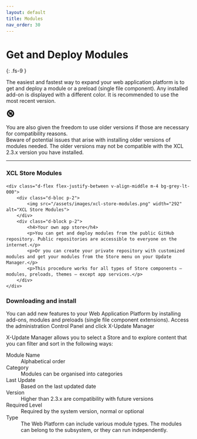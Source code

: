 ```yaml
---
layout: default
title: Modules
nav_order: 30
---
```


# Get and Deploy Modules
{: .fs-9 }

The easiest and fastest way to expand your web application platform is to get and deploy a module or a preload (single file component). Any installed add-on is displayed with a different color. It is recommended to use the most recent version.  


<div class="d-flex flex-justify-start bg-blue-000 m-4 p-4">

<div class="text-grey-lt-000">
<svg xmlns="http://www.w3.org/2000/svg" width="24px" height="24px" viewBox="0 0 24 24" style="-ms-transform: rotate(360deg); -webkit-transform: rotate(360deg); transform: rotate(360deg);"><path d="M2 12A10 10 0 1 0 12 2A10 10 0 0 0 2 12m13.6 1.72A4 4 0 0 0 16 12a4 4 0 0 0-4-4v2L8.88 7L12 4v2a6 6 0 0 1 6 6a5.9 5.9 0 0 1-.93 3.19M6 12a5.9 5.9 0 0 1 .93-3.19l1.47 1.47A4 4 0 0 0 8 12a4 4 0 0 0 4 4v-2l3 3l-3 3v-2a6 6 0 0 1-6-6z" fill="currentColor"/></svg>
</div>

<div class="text-grey-lt-000 ml-2 p-2">
<p>You are also given the freedom to use older versions if those are necessary for compatibility reasons.<br>  
Beware of potential issues that arise with installing older versions of modules needed. The older versions may not be compatible with the XCL 2.3.x version you have installed.</p>
</div>

</div>

<hr>

<h3 class="fs-6 fw-300">XCL Store Modules</h3>

<div class="d-flex flex-justify-start v-align-middle">

    <div class="d-flex flex-justify-between v-align-middle m-4 bg-grey-lt-000">
        <div class="d-bloc p-2">
            <img src="/assets/images/xcl-store-modules.png" width="292" alt="XCL Store Modules">
        </div>
        <div class="d-block p-2">
            <h4>Your own app store</h4>
            <p>You can get and deploy modules from the public GitHub repository. Public repositories are accessible to everyone on the internet.</p>
            <p>Or you can create your private repository with customized modules and get your modules from the Store menu on your Update Manager.</p>
            <p>This procedure works for all types of Store components — modules, preloads, themes — except app services.</p>
        </div>
    </div>

</div>

<h3 class="fs-6 fw-300">Downloading and install</h3>

<p>You can add new features to your Web Application Platform by installing add-ons, modules and preloads (single file component extensions). 
    Access the administration Control Panel and click X-Update Manager</p> 
<p>X-Update Manager allows you to select a Store and to explore content that you can filter and sort in the following ways:</p>

<dl> 
    <dt>Module Name</dt>
    <dd>Alphabetical order</dd>
    <dt>Category</dt>
    <dd>Modules can be organised into categories</dd>
    <dt>Last Update</dt>
    <dd>Based on the last updated date</dd>
    <dt>Version</dt>
    <dd>Higher than 2.3.x are compatibility with future versions</dd>
    <dt>Required Level</dt>
    <dd>Required by the system version, normal or optional</dd>
    <dt>Type</dt>
    <dd>The Web Platform can include various module types. The modules can belong to the subsystem, or they can run independently.</dd>
</dl>

